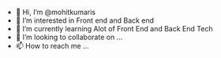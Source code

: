 - 👋 Hi, I’m @mohitkumaris
- 👀 I’m interested in Front end and Back end
- 🌱 I’m currently learning Alot of Front End and Back End Tech
- 💞️ I’m looking to collaborate on ...
- 📫 How to reach me ...

<!---
mohitkumaris/mohitkumaris is a ✨ special ✨ repository because its `README.md` (this file) appears on your GitHub profile.
You can click the Preview link to take a look at your changes.
--->
